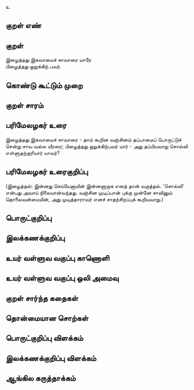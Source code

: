 உ

## குறள் எண் 


## குறள் 
இழைத்தது இகவாமைச் சாவாரை யாரே  
பிழைத்தது ஒறுக்கிற் பவர்.

## கொண்டு கூட்டும் முறை


## குறள் சாரம் 


## பரிமேலழகர் உரை
இழைத்தது இகவாமைச் சாவாரை - தாம் கூறின வஞ்சினம் தப்பாமைப் பொருட்டுச் சென்று சாவ வல்ல வீரரை; பிழைத்தது ஒறுக்கிற்பவர் யார் - அது தப்பியவாறு சொல்லி எள்ளுதற்குரியார் யாவர்? 
## பரிமேலழகர் உரைகுறிப்பு   
(இழைத்தல்: இன்னது செய்யேனாயின் இன்னனாகுக எனத் தான் வகுத்தல். 'சொல்லி' என்பது அவாய் நிலையான்வந்தது. வஞ்சின முடிப்பான் புக்கு முன்னே சாவினும் தொலைவன்மையின், அது முடித்தாராவர் எனச் சாதற்சிறப்புக் கூறியவாறு.)


## பொருட்குறிப்பு 


## இலக்கணக்குறிப்பு  


## உயர் வள்ளுவ வகுப்பு காணொளி


## உயர் வள்ளுவ வகுப்பு ஒலி அமைவு 

 
## குறள் சார்ந்த கதைகள் 


## தொன்மையான சொற்கள்


## பொருட்குறிப்பு விளக்கம்


## இலக்கணக்குறிப்பு விளக்கம்


## ஆங்கில கருத்தாக்கம் 


